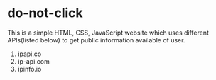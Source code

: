 # do-not-click
This is a simple HTML, CSS, JavaScript website which uses different APIs(listed below) to get public information available of user.  
1. ipapi.co
2. ip-api.com
3. ipinfo.io
